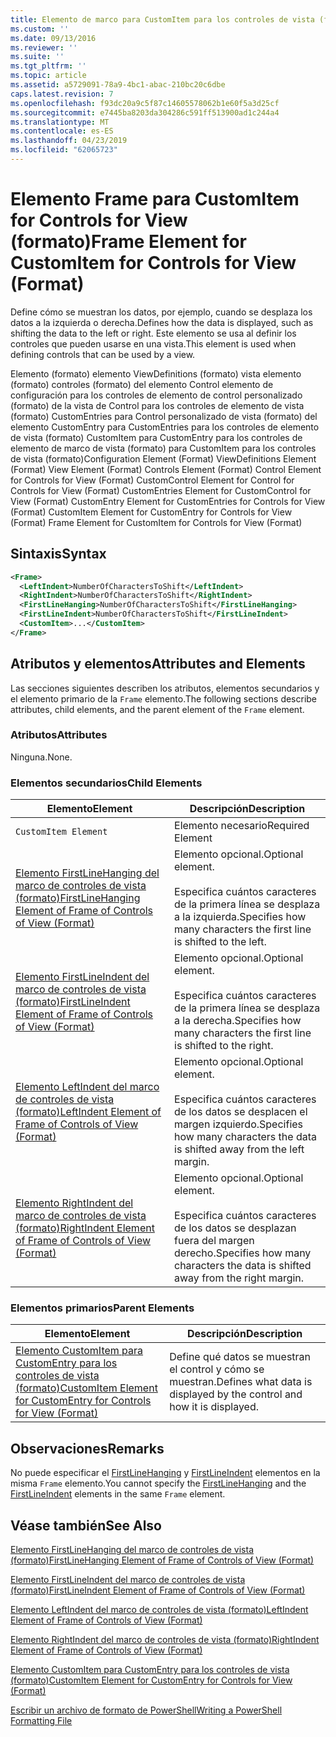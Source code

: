 ```yaml
---
title: Elemento de marco para CustomItem para los controles de vista (formato) | Microsoft Docs
ms.custom: ''
ms.date: 09/13/2016
ms.reviewer: ''
ms.suite: ''
ms.tgt_pltfrm: ''
ms.topic: article
ms.assetid: a5729091-78a9-4bc1-abac-210bc20c6dbe
caps.latest.revision: 7
ms.openlocfilehash: f93dc20a9c5f87c14605578062b1e60f5a3d25cf
ms.sourcegitcommit: e7445ba8203da304286c591ff513900ad1c244a4
ms.translationtype: MT
ms.contentlocale: es-ES
ms.lasthandoff: 04/23/2019
ms.locfileid: "62065723"
---
```

# <a name="frame-element-for-customitem-for-controls-for-view-format"></a><span data-ttu-id="1fe8e-102">Elemento Frame para CustomItem for Controls for View (formato)</span><span class="sxs-lookup"><span data-stu-id="1fe8e-102">Frame Element for CustomItem for Controls for View (Format)</span></span>

<span data-ttu-id="1fe8e-103">Define cómo se muestran los datos, por ejemplo, cuando se desplaza los datos a la izquierda o derecha.</span><span class="sxs-lookup"><span data-stu-id="1fe8e-103">Defines how the data is displayed, such as shifting the data to the left or right.</span></span> <span data-ttu-id="1fe8e-104">Este elemento se usa al definir los controles que pueden usarse en una vista.</span><span class="sxs-lookup"><span data-stu-id="1fe8e-104">This element is used when defining controls that can be used by a view.</span></span>

<span data-ttu-id="1fe8e-105">Elemento (formato) elemento ViewDefinitions (formato) vista elemento (formato) controles (formato) del elemento Control elemento de configuración para los controles de elemento de control personalizado (formato) de la vista de Control para los controles de elemento de vista (formato) CustomEntries para Control personalizado de vista (formato) del elemento CustomEntry para CustomEntries para los controles de elemento de vista (formato) CustomItem para CustomEntry para los controles de elemento de marco de vista (formato) para CustomItem para los controles de vista (formato)</span><span class="sxs-lookup"><span data-stu-id="1fe8e-105">Configuration Element (Format) ViewDefinitions Element (Format) View Element (Format) Controls Element (Format) Control Element for Controls for View (Format) CustomControl Element for Control for Controls for View (Format) CustomEntries Element for CustomControl for View (Format) CustomEntry Element for CustomEntries for Controls for View (Format) CustomItem Element for CustomEntry for Controls for View (Format) Frame Element for CustomItem for Controls for View (Format)</span></span>

## <a name="syntax"></a><span data-ttu-id="1fe8e-106">Sintaxis</span><span class="sxs-lookup"><span data-stu-id="1fe8e-106">Syntax</span></span>

```xml
<Frame>
  <LeftIndent>NumberOfCharactersToShift</LeftIndent>
  <RightIndent>NumberOfCharactersToShift</RightIndent>
  <FirstLineHanging>NumberOfCharactersToShift</FirstLineHanging>
  <FirstLineIndent>NumberOfCharactersToShift</FirstLineIndent>
  <CustomItem>...</CustomItem>
</Frame>
```

## <a name="attributes-and-elements"></a><span data-ttu-id="1fe8e-107">Atributos y elementos</span><span class="sxs-lookup"><span data-stu-id="1fe8e-107">Attributes and Elements</span></span>

<span data-ttu-id="1fe8e-108">Las secciones siguientes describen los atributos, elementos secundarios y el elemento primario de la `Frame` elemento.</span><span class="sxs-lookup"><span data-stu-id="1fe8e-108">The following sections describe attributes, child elements, and the parent element of the `Frame` element.</span></span>

### <a name="attributes"></a><span data-ttu-id="1fe8e-109">Atributos</span><span class="sxs-lookup"><span data-stu-id="1fe8e-109">Attributes</span></span>

<span data-ttu-id="1fe8e-110">Ninguna.</span><span class="sxs-lookup"><span data-stu-id="1fe8e-110">None.</span></span>

### <a name="child-elements"></a><span data-ttu-id="1fe8e-111">Elementos secundarios</span><span class="sxs-lookup"><span data-stu-id="1fe8e-111">Child Elements</span></span>

|<span data-ttu-id="1fe8e-112">Elemento</span><span class="sxs-lookup"><span data-stu-id="1fe8e-112">Element</span></span>|<span data-ttu-id="1fe8e-113">Descripción</span><span class="sxs-lookup"><span data-stu-id="1fe8e-113">Description</span></span>|
|-------------|-----------------|
|`CustomItem Element`|<span data-ttu-id="1fe8e-114">Elemento necesario</span><span class="sxs-lookup"><span data-stu-id="1fe8e-114">Required Element</span></span>|
|[<span data-ttu-id="1fe8e-115">Elemento FirstLineHanging del marco de controles de vista (formato)</span><span class="sxs-lookup"><span data-stu-id="1fe8e-115">FirstLineHanging Element of Frame of Controls of View (Format)</span></span>](./firstlinehanging-element-for-frame-for-controls-for-view-format.md)|<span data-ttu-id="1fe8e-116">Elemento opcional.</span><span class="sxs-lookup"><span data-stu-id="1fe8e-116">Optional element.</span></span><br /><br /> <span data-ttu-id="1fe8e-117">Especifica cuántos caracteres de la primera línea se desplaza a la izquierda.</span><span class="sxs-lookup"><span data-stu-id="1fe8e-117">Specifies how many characters the first line is shifted to the left.</span></span>|
|[<span data-ttu-id="1fe8e-118">Elemento FirstLineIndent del marco de controles de vista (formato)</span><span class="sxs-lookup"><span data-stu-id="1fe8e-118">FirstLineIndent Element of Frame of Controls of View (Format)</span></span>](./firstlineindent-element-for-frame-for-controls-for-view-format.md)|<span data-ttu-id="1fe8e-119">Elemento opcional.</span><span class="sxs-lookup"><span data-stu-id="1fe8e-119">Optional element.</span></span><br /><br /> <span data-ttu-id="1fe8e-120">Especifica cuántos caracteres de la primera línea se desplaza a la derecha.</span><span class="sxs-lookup"><span data-stu-id="1fe8e-120">Specifies how many characters the first line is shifted to the right.</span></span>|
|[<span data-ttu-id="1fe8e-121">Elemento LeftIndent del marco de controles de vista (formato)</span><span class="sxs-lookup"><span data-stu-id="1fe8e-121">LeftIndent Element of Frame of Controls of View (Format)</span></span>](./leftindent-element-for-frame-for-controls-for-view-format.md)|<span data-ttu-id="1fe8e-122">Elemento opcional.</span><span class="sxs-lookup"><span data-stu-id="1fe8e-122">Optional element.</span></span><br /><br /> <span data-ttu-id="1fe8e-123">Especifica cuántos caracteres de los datos se desplacen el margen izquierdo.</span><span class="sxs-lookup"><span data-stu-id="1fe8e-123">Specifies how many characters the data is shifted away from the left margin.</span></span>|
|[<span data-ttu-id="1fe8e-124">Elemento RightIndent del marco de controles de vista (formato)</span><span class="sxs-lookup"><span data-stu-id="1fe8e-124">RightIndent Element of Frame of Controls of View (Format)</span></span>](./rightindent-element-for-frame-for-controls-for-view-format.md)|<span data-ttu-id="1fe8e-125">Elemento opcional.</span><span class="sxs-lookup"><span data-stu-id="1fe8e-125">Optional element.</span></span><br /><br /> <span data-ttu-id="1fe8e-126">Especifica cuántos caracteres de los datos se desplazan fuera del margen derecho.</span><span class="sxs-lookup"><span data-stu-id="1fe8e-126">Specifies how many characters the data is shifted away from the right margin.</span></span>|

### <a name="parent-elements"></a><span data-ttu-id="1fe8e-127">Elementos primarios</span><span class="sxs-lookup"><span data-stu-id="1fe8e-127">Parent Elements</span></span>

|<span data-ttu-id="1fe8e-128">Elemento</span><span class="sxs-lookup"><span data-stu-id="1fe8e-128">Element</span></span>|<span data-ttu-id="1fe8e-129">Descripción</span><span class="sxs-lookup"><span data-stu-id="1fe8e-129">Description</span></span>|
|-------------|-----------------|
|[<span data-ttu-id="1fe8e-130">Elemento CustomItem para CustomEntry para los controles de vista (formato)</span><span class="sxs-lookup"><span data-stu-id="1fe8e-130">CustomItem Element for CustomEntry for Controls for View (Format)</span></span>](./customitem-element-for-customentry-for-controls-for-view-format.md)|<span data-ttu-id="1fe8e-131">Define qué datos se muestran el control y cómo se muestran.</span><span class="sxs-lookup"><span data-stu-id="1fe8e-131">Defines what data is displayed by the control and how it is displayed.</span></span>|

## <a name="remarks"></a><span data-ttu-id="1fe8e-132">Observaciones</span><span class="sxs-lookup"><span data-stu-id="1fe8e-132">Remarks</span></span>

<span data-ttu-id="1fe8e-133">No puede especificar el [FirstLineHanging](./firstlinehanging-element-for-frame-for-controls-for-view-format.md) y [FirstLineIndent](./firstlineindent-element-for-frame-for-controls-for-view-format.md) elementos en la misma `Frame` elemento.</span><span class="sxs-lookup"><span data-stu-id="1fe8e-133">You cannot specify the [FirstLineHanging](./firstlinehanging-element-for-frame-for-controls-for-view-format.md) and the [FirstLineIndent](./firstlineindent-element-for-frame-for-controls-for-view-format.md) elements in the same `Frame` element.</span></span>

## <a name="see-also"></a><span data-ttu-id="1fe8e-134">Véase también</span><span class="sxs-lookup"><span data-stu-id="1fe8e-134">See Also</span></span>

[<span data-ttu-id="1fe8e-135">Elemento FirstLineHanging del marco de controles de vista (formato)</span><span class="sxs-lookup"><span data-stu-id="1fe8e-135">FirstLineHanging Element of Frame of Controls of View (Format)</span></span>](./firstlinehanging-element-for-frame-for-controls-for-view-format.md)

[<span data-ttu-id="1fe8e-136">Elemento FirstLineIndent del marco de controles de vista (formato)</span><span class="sxs-lookup"><span data-stu-id="1fe8e-136">FirstLineIndent Element of Frame of Controls of View (Format)</span></span>](./firstlineindent-element-for-frame-for-controls-for-view-format.md)

[<span data-ttu-id="1fe8e-137">Elemento LeftIndent del marco de controles de vista (formato)</span><span class="sxs-lookup"><span data-stu-id="1fe8e-137">LeftIndent Element of Frame of Controls of View (Format)</span></span>](./leftindent-element-for-frame-for-controls-for-view-format.md)

[<span data-ttu-id="1fe8e-138">Elemento RightIndent del marco de controles de vista (formato)</span><span class="sxs-lookup"><span data-stu-id="1fe8e-138">RightIndent Element of Frame of Controls of View (Format)</span></span>](./rightindent-element-for-frame-for-controls-for-view-format.md)

[<span data-ttu-id="1fe8e-139">Elemento CustomItem para CustomEntry para los controles de vista (formato)</span><span class="sxs-lookup"><span data-stu-id="1fe8e-139">CustomItem Element for CustomEntry for Controls for View (Format)</span></span>](./customitem-element-for-customentry-for-controls-for-view-format.md)

[<span data-ttu-id="1fe8e-140">Escribir un archivo de formato de PowerShell</span><span class="sxs-lookup"><span data-stu-id="1fe8e-140">Writing a PowerShell Formatting File</span></span>](./writing-a-powershell-formatting-file.md)
